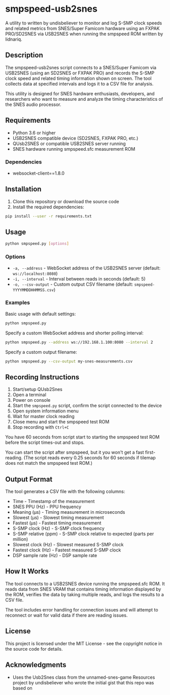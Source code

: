 # smpspeed-usb2snes

A utility to written by undisbeliever to monitor and log S-SMP clock speeds and related metrics from SNES/Super Famicom hardware using an FXPAK PRO/SD2SNES via USB2SNES when running the smpspeed ROM written by lidnariq.

## Description

The smpspeed-usb2snes script connects to a SNES/Super Famicom via USB2SNES (using an SD2SNES or FXPAK PRO) and records the S-SMP clock speed and related timing information shown on screen. The tool collects data at specified intervals and logs it to a CSV file for analysis.

This utility is designed for SNES hardware enthusiasts, developers, and researchers who want to measure and analyze the timing characteristics of the SNES audio processor.

## Requirements

- Python 3.6 or higher
- USB2SNES compatible device (SD2SNES, FXPAK PRO, etc.)
- QUsb2SNES or compatible USB2SNES server running
- SNES hardware running smpspeed.sfc measurement ROM

### Dependencies

- websocket-client==1.8.0

## Installation

1. Clone this repository or download the source code
2. Install the required dependencies:

```bash
pip install --user -r requirements.txt
```

## Usage

```bash
python smpspeed.py [options]
```

### Options

- `-a, --address` - WebSocket address of the USB2SNES server (default: `ws://localhost:8080`)
- `-i, --interval` - Interval between reads in seconds (default: 5)
- `-o, --csv-output` - Custom output CSV filename (default: `smpspeed-YYYYMMDDHHMMSS.csv`)

### Examples

Basic usage with default settings:
```bash
python smpspeed.py
```

Specify a custom WebSocket address and shorter polling interval:
```bash
python smpspeed.py --address ws://192.168.1.100:8080 --interval 2
```

Specify a custom output filename:
```bash
python smpspeed.py --csv-output my-snes-measurements.csv
```

## Recording Instructions

1. Start/setup QUsb2Snes
2. Open a terminal
3. Power on console
4. Start the `smpspeed.py` script, confirm the script connected to the device
5. Open system information menu
6. Wait for master clock reading
7. Close menu and start the smpspeed test ROM
8. Stop recording with `Ctrl+C`

You have 60 seconds from script start to starting the smpspeed test ROM before the script times-out and stops.

You can start the script after smpspeed, but it you won't get a fast first-reading.
(The script reads every 0.25 seconds for 60 seconds if tilemap does not match the smpspeed test ROM.)

## Output Format

The tool generates a CSV file with the following columns:

- Time - Timestamp of the measurement
- SNES PPU (Hz) - PPU frequency 
- Meaning (μs) - Timing measurement in microseconds
- Slowest (μs) - Slowest timing measurement
- Fastest (μs) - Fastest timing measurement
- S-SMP clock (Hz) - S-SMP clock frequency
- S-SMP relative (ppm) - S-SMP clock relative to expected (parts per million)
- Slowest clock (Hz) - Slowest measured S-SMP clock
- Fastest clock (Hz) - Fastest measured S-SMP clock
- DSP sample rate (Hz) - DSP sample rate

## How It Works

The tool connects to a USB2SNES device running the smpspeed.sfc ROM. It reads data from SNES VRAM that contains timing information displayed by the ROM, verifies the data by taking multiple reads, and logs the results to a CSV file.

The tool includes error handling for connection issues and will attempt to reconnect or wait for valid data if there are reading issues.

## License

This project is licensed under the MIT License - see the copyright notice in the source code for details.

## Acknowledgments

- Uses the Usb2Snes class from the unnamed-snes-game Resources project by undisbeliever who wrote the initial gist that this repo was based on
